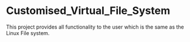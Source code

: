 # Customised_Virtual_File_System
This project provides all functionality to the user which is the same as the Linux File system.
